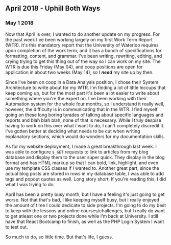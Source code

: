 ## April 2018 -  Uphill Both Ways

### May 1 2018

<p>Now that April is over, I wanted to do another update on my progress. For the past week I've been working largely on my first Work Term Report (WTR). It's this mandatory report that the University of Waterloo requires upon completion of the work term, and it has a bunch of specifications for formatting, content, and grammar. I've been writing, rewriting, editing, and crying trying to get this thing out of the way so I can work on my site. The WTR is due this Friday (May 04), and coop positions are open for application in about two weeks (May 14), so I <b><i>need</i></b> my site up by then.</p>

<p>Since I've been on coop in a Data Analysis position, I chose their System Architecture to write about for my WTR. I'm finding a lot of little hiccups that keep coming up, but for the most part it's been a lot easier to write about something where you're the expert on. I've been working with their Automation system for the whole four months, so I understand it really well, however, the difficulty is in communicating that in the WTR. I find myself going on these long boring tyrades of talking about specific languages and reports and blah blah blah, none of that is necessary. While I truly despise having to work on this over what <i>I</i> want to do, I can't completely discredit it. I've gotten better at deciding what needs to be cut when writing explanatory sections, which would do wonders for my documentation skills.</p>

<p>As for my website deployment, I made a great breakthrough last week. I was able to configure <code>$_GET</code> requests to link to articles from my blog database and display them to the user super quick. They display in the blog format and has HTML markup so that I can bold, link, highlight, and even use my template CSS classes if I wanted to. Another great part, since the actual blog posts are stored in rows in my database table, I was able to add tags and popout quotes as well. Long story short, If you're reading this, I did what I was trying to do.</p>

<p>April has been a pretty busy month, but I have a feeling it's just going to get worse. Not that that's bad, I like keeping myself busy, but I really enjoyed the amount of time I could dedicate to side projects. I'm going to do my best to keep with the lessons and online courses/challenges, but I really do want to get atleast one or two projects done while I'm back at University. I still have that React Bootcamp to finish, as well as the PHP Login System I want to test out.</p>

<p>So much to do, so little time. But that's life, I guess.</p>
